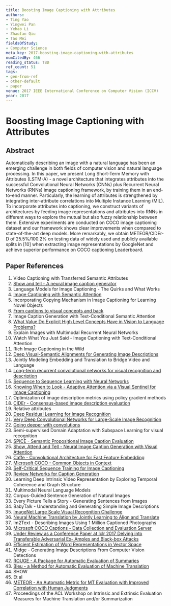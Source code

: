 ```yaml
---
title: Boosting Image Captioning with Attributes
authors:
- Ting Yao
- Yingwei Pan
- Yehao Li
- Zhaofan Qiu
- Tao Mei
fieldsOfStudy:
- Computer Science
meta_key: 2017-boosting-image-captioning-with-attributes
numCitedBy: 466
reading_status: TBD
ref_count: 51
tags:
- gen-from-ref
- other-default
- paper
venue: 2017 IEEE International Conference on Computer Vision (ICCV)
year: 2017
---
```


# Boosting Image Captioning with Attributes

## Abstract

Automatically describing an image with a natural language has been an emerging challenge in both fields of computer vision and natural language processing. In this paper, we present Long Short-Term Memory with Attributes (LSTM-A) - a novel architecture that integrates attributes into the successful Convolutional Neural Networks (CNNs) plus Recurrent Neural Networks (RNNs) image captioning framework, by training them in an end-to-end manner. Particularly, the learning of attributes is strengthened by integrating inter-attribute correlations into Multiple Instance Learning (MIL). To incorporate attributes into captioning, we construct variants of architectures by feeding image representations and attributes into RNNs in different ways to explore the mutual but also fuzzy relationship between them. Extensive experiments are conducted on COCO image captioning dataset and our framework shows clear improvements when compared to state-of-the-art deep models. More remarkably, we obtain METEOR/CIDEr-D of 25.5%/100.2% on testing data of widely used and publicly available splits in [10] when extracting image representations by GoogleNet and achieve superior performance on COCO captioning Leaderboard.

## Paper References

1. Video Captioning with Transferred Semantic Attributes
2. [Show and tell - A neural image caption generator](2015-show-and-tell-a-neural-image-caption-generator)
3. Language Models for Image Captioning - The Quirks and What Works
4. [Image Captioning with Semantic Attention](2016-image-captioning-with-semantic-attention)
5. Incorporating Copying Mechanism in Image Captioning for Learning Novel Objects
6. [From captions to visual concepts and back](2015-from-captions-to-visual-concepts-and-back)
7. Image Caption Generation with Text-Conditional Semantic Attention
8. [What Value Do Explicit High Level Concepts Have in Vision to Language Problems?](2016-what-value-do-explicit-high-level-concepts-have-in-vision-to-language-problems)
9. Explain Images with Multimodal Recurrent Neural Networks
10. Watch What You Just Said - Image Captioning with Text-Conditional Attention
11. Rich Image Captioning in the Wild
12. [Deep Visual-Semantic Alignments for Generating Image Descriptions](2017-deep-visual-semantic-alignments-for-generating-image-descriptions)
13. Jointly Modeling Embedding and Translation to Bridge Video and Language
14. [Long-term recurrent convolutional networks for visual recognition and description](2015-long-term-recurrent-convolutional-networks-for-visual-recognition-and-description)
15. [Sequence to Sequence Learning with Neural Networks](2014-sequence-to-sequence-learning-with-neural-networks)
16. [Knowing When to Look - Adaptive Attention via a Visual Sentinel for Image Captioning](2017-knowing-when-to-look-adaptive-attention-via-a-visual-sentinel-for-image-captioning)
17. Optimization of image description metrics using policy gradient methods
18. [CIDEr - Consensus-based image description evaluation](2015-cider-consensus-based-image-description-evaluation)
19. Relative attributes
20. [Deep Residual Learning for Image Recognition](2015-resnet.md)
21. [Very Deep Convolutional Networks for Large-Scale Image Recognition](2014-vggnet.md)
22. [Going deeper with convolutions](2015-going-deeper-with-convolutions)
23. Semi-supervised Domain Adaptation with Subspace Learning for visual recognition
24. [SPICE - Semantic Propositional Image Caption Evaluation](2016-spice-semantic-propositional-image-caption-evaluation)
25. [Show, Attend and Tell - Neural Image Caption Generation with Visual Attention](2015-show-attend-and-tell-neural-image-caption-generation-with-visual-attention)
26. [Caffe - Convolutional Architecture for Fast Feature Embedding](2014-caffe-convolutional-architecture-for-fast-feature-embedding)
27. [Microsoft COCO - Common Objects in Context](2014-microsoft-coco-common-objects-in-context)
28. [Self-Critical Sequence Training for Image Captioning](2017-self-critical-sequence-training-for-image-captioning)
29. [Review Networks for Caption Generation](2016-review-networks-for-caption-generation)
30. Learning Deep Intrinsic Video Representation by Exploring Temporal Coherence and Graph Structure
31. Multimodal Neural Language Models
32. Corpus-Guided Sentence Generation of Natural Images
33. Every Picture Tells a Story - Generating Sentences from Images
34. BabyTalk - Understanding and Generating Simple Image Descriptions
35. [ImageNet Large Scale Visual Recognition Challenge](2015-imagenet-large-scale-visual-recognition-challenge)
36. [Neural Machine Translation by Jointly Learning to Align and Translate](2015-neural-machine-translation-by-jointly-learning-to-align-and-translate)
37. Im2Text - Describing Images Using 1 Million Captioned Photographs
38. [Microsoft COCO Captions - Data Collection and Evaluation Server](2015-microsoft-coco-captions-data-collection-and-evaluation-server)
39. [Under Review as a Conference Paper at Iclr 2017 Delving into Transferable Adversarial Ex- Amples and Black-box Attacks](2016-under-review-as-a-conference-paper-at-iclr-2017-delving-into-transferable-adversarial-ex-amples-and-black-box-attacks)
40. [Efficient Estimation of Word Representations in Vector Space](2013-efficient-estimation-of-word-representations-in-vector-space)
41. Midge - Generating Image Descriptions From Computer Vision Detections
42. [ROUGE - A Package for Automatic Evaluation of Summaries](2004-rouge-a-package-for-automatic-evaluation-of-summaries)
43. [Bleu - a Method for Automatic Evaluation of Machine Translation](2002-bleu-a-method-for-automatic-evaluation-of-machine-translation)
44. SHOW
45. Et al
46. [METEOR - An Automatic Metric for MT Evaluation with Improved Correlation with Human Judgments](2005-meteor-an-automatic-metric-for-mt-evaluation-with-improved-correlation-with-human-judgments)
47. Proceedings of the ACL Workshop on Intrinsic and Extrinsic Evaluation Measures for Machine Translation and/or Summarization
